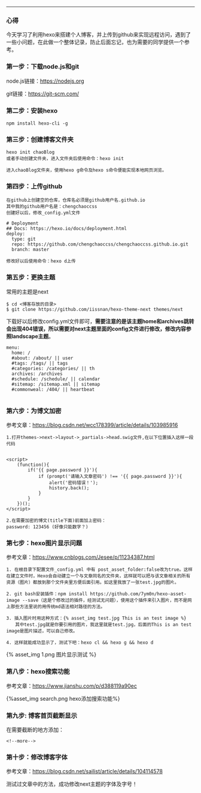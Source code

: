 

---

### 心得

今天学习了利用hexo来搭建个人博客，并上传到github来实现远程访问，遇到了一些小问题，在此做一个整体记录，防止后面忘记，也为需要的同学提供一个参考。

<!--more-->

### 第一步：下载node.js和git

node.js链接：https://nodejs.org

git链接：https://git-scm.com/

### 第二步：安装hexo

```
npm install hexo-cli -g
```

### 第三步：创建博客文件夹

```
hexo init chaoBlog
或者手动创建文件夹，进入文件夹后使用命令：hexo init

进入chaoBlog文件夹，使用hexo g命令及hexo s命令便能实现本地网页浏览。
```

### 第四步：上传github

``` 
在github上创建空的仓库，仓库名必须是github用户名.github.io
其中我的github用户名是：chengchaoccss
创建好以后，修改_config.yml文件

# Deployment
## Docs: https://hexo.io/docs/deployment.html
deploy:
  type: git
  repo: https://github.com/chengchaoccss/chengchaoccss.github.io.git
  branch: master
  
修改好以后使用命令：hexo d上传
```



### 第五步：更换主题

常用的主题是next

```
$ cd <博客存放的目录>
$ git clone https://github.com/iissnan/hexo-theme-next themes/next
```

下载好以后修改config.yml文件即可，**需要注意的是该主题home和archives跳转会出现404错误，所以需要对next主题里面的config文件进行修改，修改内容参照landscape主题**。

```
menu:
  home: /
  #about: /about/ || user
  #tags: /tags/ || tags
  #categories: /categories/ || th
  archives: /archives
  #schedule: /schedule/ || calendar
  #sitemap: /sitemap.xml || sitemap
  #commonweal: /404/ || heartbeat


```



### 第六步：为博文加密

参考文章：https://blog.csdn.net/wcc178399/article/details/103985916

```
1.打开themes->next->layout->_partials->head.swig文件,在以下位置插入这样一段代码


<script>
    (function(){
        if('{{ page.password }}'){
            if (prompt('请输入文章密码') !== '{{ page.password }}'){
                alert('密码错误！');
                history.back();
            }
        }
    })();
</script>

2.在需要加密的博文(title下面)前面加上密码：
password: 123456 (好像只能数字？)
```

### 第七步：hexo图片显示问题

参考文章：https://www.cnblogs.com/Jesee/p/11234387.html

```
1. 在根目录下配置文件_config.yml 中有 post_asset_folder:false改为true。这样在建立文件时，Hexo会自动建立一个与文章同名的文件夹，这样就可以把与该文章相关的所有资源（图片）都放到那个文件夹里方便后面引用。如这里我放了一张test.jpg的图片。

2. git bash安装插件：npm install https://github.com/7ym0n/hexo-asset-image --save（这是个修改过的插件，经测试无问题），使用这个插件来引入图片，而不是网上那些方法里说的用传统md语法相对路径的方法。

3. 插入图片时用这种方式：{% asset_img test.jpg This is an test image %}
　　其中test.jpg就是你要引用的图片，我这里就是test.jpg，后面的This is an test image是图片描述，可以自己修改。

4. 这样就能成功显示了，测试下吧：hexo cl && hexo g && hexo d
```

{% asset_img 1.png 图片显示测试 %}

### 第八步：hexo搜索功能

参考文章：https://www.jianshu.com/p/d388119a90ec

{%asset_img search.png hexo添加搜索功能%}

### 第九步: 博客首页截断显示

在需要截断的地方添加：

`<!--more-->`

### 第十步：修改博客字体

参考文章：https://blog.csdn.net/sailist/article/details/104114578

测试过文章中的方法，成功修改next主题的字体及字号！